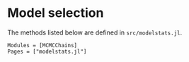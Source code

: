 # Model selection

The methods listed below are defined in `src/modelstats.jl`.

```@autodocs
Modules = [MCMCChains]
Pages = ["modelstats.jl"]
```
